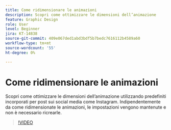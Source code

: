 ```yaml
---
title: Come ridimensionare le animazioni
description: Scopri come ottimizzare le dimensioni dell’animazione
feature: Graphic Design
role: User
level: Beginner
jira: KT-14838
source-git-commit: 409e067ded1abd3bdf5b7bedc7616112b4589a60
workflow-type: tm+mt
source-wordcount: '55'
ht-degree: 0%

---
```


# Come ridimensionare le animazioni

Scopri come ottimizzare le dimensioni dell’animazione utilizzando predefiniti incorporati per post sui social media come Instagram. Indipendentemente da come ridimensionate le animazioni, le impostazioni vengono mantenute e non è necessario ricrearle.

>[!VIDEO](https://video.tv.adobe.com/v/3426984?quality=12&learn=on&hidetitle=true)
